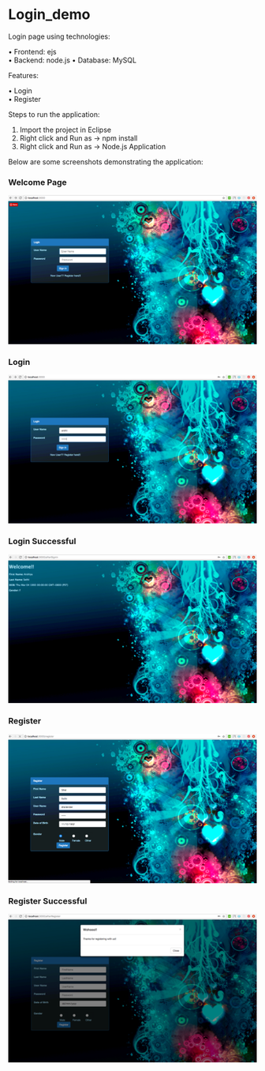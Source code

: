 # Login_demo

Login page using technologies:

• Frontend: ejs </br>
• Backend:  node.js
• Database: MySQL

Features: 

• Login</br>
• Register

Steps to run the application:
1. Import the project in Eclipse
2. Right click and Run as -> npm install
2. Right click and Run as -> Node.js Application

Below are some screenshots demonstrating the application:

### Welcome Page
![](images/1.png)

### Login
![](images/2.png)

### Login Successful
![](images/3.png)

### Register
![](images/4.png)

### Register Successful
![](images/5.png)
